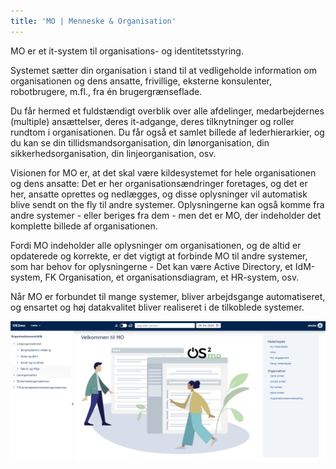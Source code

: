 ```yaml
---
title: 'MO | Menneske & Organisation'
---
```


MO er et it-system til organisations- og identitetsstyring.

Systemet sætter din organisation i stand til at vedligeholde information om organisationen og dens ansatte, frivillige, eksterne konsulenter, robotbrugere, m.fl., fra én brugergrænseflade.

Du får hermed et fuldstændigt overblik over alle afdelinger, medarbejdernes (multiple) ansættelser, deres it-adgange, deres tilknytninger og roller rundtom i organisationen. Du får også et samlet billede af lederhierarkier, og du kan se din tillidsmandsorganisation, din lønorganisation, din sikkerhedsorganisation, din linjeorganisation, osv.

Visionen for MO er, at det skal være kildesystemet for hele organisationen og dens ansatte: Det er her organisationsændringer foretages, og det er her, ansatte oprettes og nedlægges, og disse oplysninger vil automatisk blive sendt on the fly til andre systemer. Oplysningerne kan også komme fra andre systemer - eller beriges fra dem - men det er MO, der indeholder det komplette billede af organisationen.

Fordi MO indeholder alle oplysninger om organisationen, og de altid er opdaterede og korrekte, er det vigtigt at forbinde MO til andre systemer, som har behov for oplysningerne - Det kan være Active Directory, et IdM-system, FK Organisation, et organisationsdiagram, et HR-system, osv.

Når MO er forbundet til mange systemer, bliver arbejdsgange automatiseret, og ensartet og høj datakvalitet bliver realiseret i de tilkoblede systemer.

![image](./graphics/MOforside.png)
